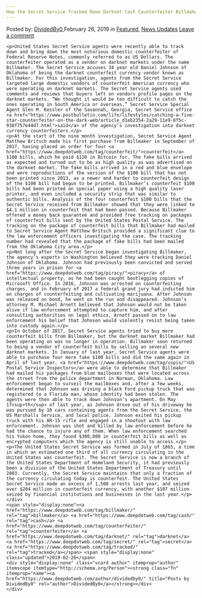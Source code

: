 ```yaml
---
How the Secret Service Tracked Down Darknet Cash Counterfeiter Billmaker
---
```

<article class="post-listing post-28448 post type-post status-publish format-standard has-post-thumbnail hentry  tag-billmaker tag-cash tag-counterfeiter tag-darknet tag-secret tag-tracked">
    <div class="post-inner">
        <span>Posted by: <a href="https://www.deepdotweb.com/author/dividedby0/" title="">DividedBy0 </a></span>
    <span>February 26, 2019</span>
    <span>in <a href="https://www.deepdotweb.com/category/deepdot-news/" rel="category tag">Featured</a>, <a href="https://www.deepdotweb.com/category/news-updates/" rel="category tag">News Updates</a></span>
    <span><a href="https://www.deepdotweb.com/2019/02/26/how-the-secret-service-tracked-down-darknet-cash-counterfeiter-billmaker/#respond">Leave a comment</a></span>
    </p>
    <div class="clear"></div>
    
    <p>United States Secret Service agents were recently able to track down and bring down the most notorious domestic counterfeiter of Federal Reserve Notes, commonly referred to as US Dollars. The counterfeiter operated as a vendor on darknet markets under the name Billmaker. The Secret Service accuses 34 year old Daniel Johnson of Oklahoma of being the darknet counterfeit currency vendor known as Billmaker. For this investigation, agents from the Secret Service targeted large domestic vendors of counterfeit American currency who were operating on darknet markets. The Secret Service agents used comments and reviews that buyers left on vendors profile pages on the darknet markets. “We thought it would be too difficult to catch the ones operating in South America or overseas,” Secret Service Special Agent Glen M. Kessler of the Savannah, Georgia, Secret Service office <a href="https://www.postbulletin.com/life/lifestyles/catching-a-five-star-counterfeiter-on-the-dark-web/article_d1eb2354-2a29-11e9-8f5c-938f757e44d7.html">said</a> of the agency’s investigation into darknet currency counterfeiters.</p>
    <p>At the start of the nine month investigation, Secret Service Agent Matthew Britsch made his first purchase from Billmaker in September of 2017, having placed an order for four <a href="https://www.deepdotweb.com/tag/counterfeit/">counterfeit</a> $100 bills, which he paid $120 in Bitcoin for. The fake bills arrived as expected and turned out to be as high quality as was advertised on the darknet market. The fake bills arrived in a red and blue envelope and were reproductions of the version of the $100 bill that has not been printed since 2013, as a newer and harder to counterfeit design of the $100 bill had begun to be printed. Billmaker’s counterfeit $100 bills had been printed on special paper using a high quality laser printer, and even included a security strip that was similar to authentic bills. Analysis of the four counterfeit $100 bills that the Secret Service received from Billmaker showed that they were linked to $4.1 million in counterfeit that had been passed. Because Billmaker offered a money back guarantee and provided free tracking on packages of counterfeit bills sent by the United States Postal Service. The tracking on the package of counterfeit bills that Billmaker had mailed to Secret Service Agent Matthew Britsch provided a significant clue to the law enforcement officers investigating the case. The tracking number had revealed that the package of fake bills had been mailed from the Oklahoma City area.</p>
    <p>Not long after the Secret Service began investigating Billmaker, the agency’s experts in Washington believed they were tracking Daniel Johnson of Oklahoma. Johnson had previously been convicted and served three years in prison for <a href="https://www.deepdotweb.com/tag/piracy/">piracy</a> of intellectual property, as he had been caught bootlegging copies of Microsoft Office. In 2016, Johnson was arrested on counterfeiting charges, and in February of 2017 a federal grand jury had indicted him on charges of counterfeiting and cultivating marijuana. After Johnson was released on bond, he went on the run and disappeared. Johnson’s attorney M. Michael Arnett believed that Johnson would not be taken alive if law enforcement attempted to capture him, and after consulting authorities on legal ethics, Arnett passed on to law enforcement his belief that Johnson would violently resist being taken into custody again.</p>
    <p>In October of 2017, Secret Service agents tried to buy more counterfeit bills from Billmaker, but the darknet market Billmaker had been operating on was no longer in operation. Billmaker soon returned to being a vendor of counterfeit bills by selling on several new darknet markets. In January of last year, Secret Service agents were able to purchase four more fake $100 bills and did the same again in April of last year. <a href="https://www.deepdotweb.com/tag/uspis/">US Postal Service Inspectors</a> were able to determine that Billmaker had mailed his packages from blue mailboxes that were located across the street from the police department in Norman, Oklahoma. Law enforcement began to surveil the mailboxes and, after a few weeks, determined that Johnson was driving a black Ford pickup truck that was registered to a Florida man, whose identity had been stolen. The agents were then able to track down Johnson’s apartment. On May 17<sup>th</sup> of last year, as Johnson drove out of his driveway he was pursued by 10 cars containing agents from the Secret Service, the US Marshalls Service, and local police. Johnson exited his pickup truck with his AR-15 rifle and engaged in a shootout with law enforcement. Johnson was shot and killed by law enforcement before he had the chance to injure any of them. When law enforcement searched his Yukon home, they found $300,000 in counterfeit bills as well as encrypted computers which the agency is still unable to access.</p>
    <p>The United States Secret Service was formed in July of 1865, a time in which an estimated one third of all currency circulating in the United States was counterfeit. The Secret Service is now a branch of the United States Department of Homeland Security, it had previously been a division of the United States Department of Treasury until 2003. Currently, the Secret Service maintains that only a fraction of the currency circulating today is counterfeit. The United States Secret Service made an excess of 1,500 arrests last year, and seized over $204 million in counterfeit currency, with another $107 million seized by financial institutions and businesses in the last year.</p>
    </div>
    <span style="display:none"><a href="https://www.deepdotweb.com/tag/billmaker/" rel="tag">billmaker</a> <a href="https://www.deepdotweb.com/tag/cash/" rel="tag">cash</a> <a href="https://www.deepdotweb.com/tag/counterfeiter/" rel="tag">counterfeiter</a> <a href="https://www.deepdotweb.com/tag/darknet/" rel="tag">darknet</a> <a href="https://www.deepdotweb.com/tag/secret/" rel="tag">secret</a> <a href="https://www.deepdotweb.com/tag/tracked/" rel="tag">tracked</a></span> <span style="display:none" class="updated">2019-02-26</span>
    <div style="display:none" class="vcard author" itemprop="author" itemscope itemtype="http://schema.org/Person"><strong class="fn" itemprop="name"><a href="https://www.deepdotweb.com/author/dividedby0/" title="Posts by DividedBy0" rel="author">DividedBy0</a></strong></div>
    </div>
</article>

